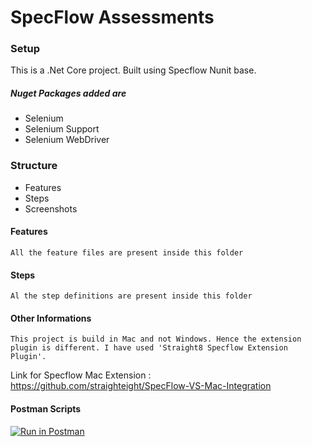 ﻿# SpecFlow Assessments

### Setup

 This is  a .Net Core project. Built using Specflow Nunit base.

##### Nuget Packages added are

- Selenium
- Selenium Support
- Selenium WebDriver

### Structure

- Features
- Steps
- Screenshots

#### Features

    All the feature files are present inside this folder


#### Steps

    Al the step definitions are present inside this folder


#### Other Informations

    This project is build in Mac and not Windows. Hence the extension plugin is different. I have used 'Straight8 Specflow Extension Plugin'.

Link for Specflow Mac Extension : https://github.com/straighteight/SpecFlow-VS-Mac-Integration


#### Postman Scripts

[![Run in Postman](https://run.pstmn.io/button.svg)](https://app.getpostman.com/run-collection/651cd27c2b79fa69a7ec)